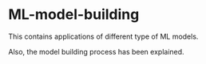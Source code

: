 # ML-model-building
This contains applications of different type of ML models. 

Also, the model building process has been explained.
